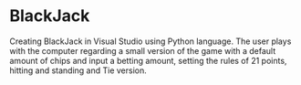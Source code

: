 # BlackJack
Creating BlackJack in Visual Studio using Python language. The user plays with the computer regarding a small version of the game with a default amount of chips and input a betting amount, setting the rules of 21 points, hitting and standing and Tie version.
